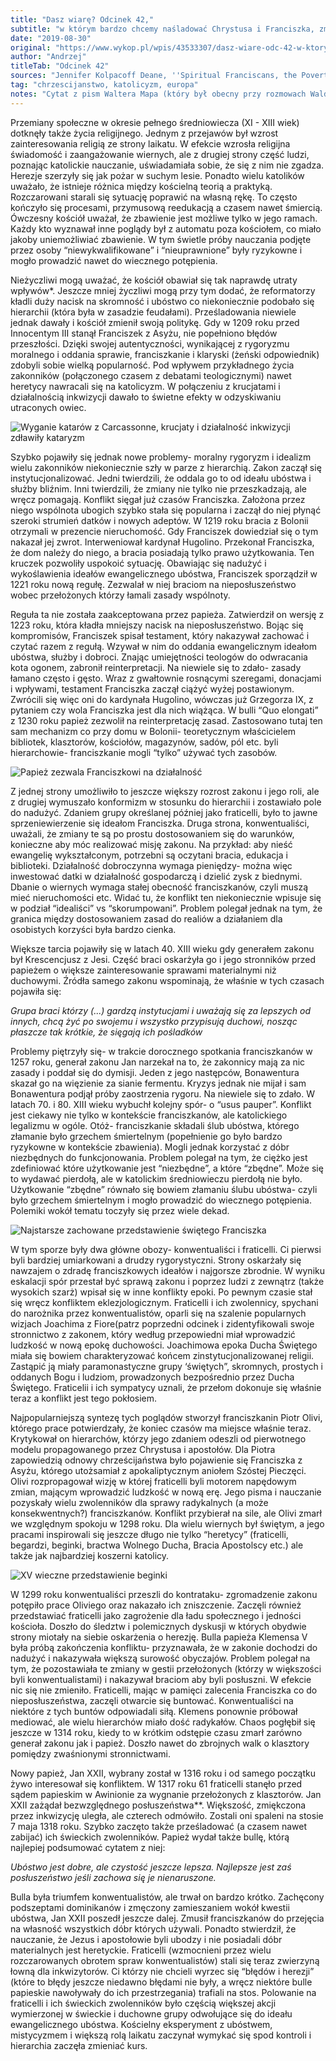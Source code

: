 ```yaml
---
title: "Dasz wiarę? Odcinek 42,"
subtitle: "w którym bardzo chcemy naśladować Chrystusa i Franciszka, zmienić kościół i zaprowadzić nową epokę w dziejach ludzkiej duchowości. Niestety, kończymy na stosie."
date: "2019-08-30"
original: "https://www.wykop.pl/wpis/43533307/dasz-wiare-odc-42-w-ktorym-bardzo-chcemy-nasladowa/"
author: "Andrzej"
titleTab: "Odcinek 42"
sources: "Jennifer Kolpacoff Deane, ''Spiritual Franciscans, the Poverty Controversy, and the Apocalypse'' w: ''A History of Medieval Heresy and Inquisition''"
tag: "chrzescijanstwo, katolicyzm, europa"
notes: "Cytat z pism Waltera Mapa (który był obecny przy rozmowach Waldesa z papiestwem) wyraża tę obawę wprost: ''They have no fixed habitations. They go about two by two, barefoot, clad in woolen garments, owning nothing, holding all things common like the apostles, naked, following a naked Christ. They are making their first moves now in the humblest manner because they cannot launch an attack. If we admit them, we shall be driven out.'' The implication is clear: the Church must drive them out first.   Symptomatyczny jest dialog jaki wywiązał się między jednym z braci a papieżem: When he began to speak, the pope mockingly observed that it was a surprise to see him there, defending the right to observe the Rule strictly, when everyone knew that he himself wore five tunics. The friar responded politely that he was not wearing five tunics. ''Are you calling me a liar?'' asked the pope. And when the friar responded that no, perhaps the Holy Father was just mistaken, the Pope sent him off to prison as well ''to see how many tunics he was wearing.''"
---
```


Przemiany społeczne w okresie pełnego średniowiecza (XI - XIII wiek) dotknęły także życia religijnego. Jednym z przejawów był wzrost zainteresowania religią ze strony laikatu. W efekcie wzrosła religijna świadomość i zaangażowanie wiernych, ale z drugiej strony część ludzi, poznając katolickie nauczanie, uświadamiała sobie, że się z nim nie zgadza. Herezje szerzyły się jak pożar w suchym lesie. Ponadto wielu katolików uważało, że istnieje różnica między kościelną teorią a praktyką. Rozczarowani starali się sytuację poprawić na własną rękę. To często kończyło się procesami, przymusową reedukacją a czasem nawet śmiercią. Ówczesny kościół uważał, że zbawienie jest możliwe tylko w jego ramach. Każdy kto wyznawał inne poglądy był z automatu poza kościołem, co miało jakoby uniemożliwiać zbawienie. W tym świetle próby nauczania podjęte przez osoby “niewykwalifikowane” i “nieuprawnione” były ryzykowne i mogło prowadzić nawet do wiecznego potępienia.

Nieżyczliwi mogą uważać, że kościół obawiał się tak naprawdę utraty wpływów*. Jeszcze mniej życzliwi mogą przy tym dodać, że reformatorzy kładli duży nacisk na skromność i ubóstwo co niekoniecznie podobało się hierarchii (która była w zasadzie feudałami). Prześladowania niewiele jednak dawały i kościół zmienił swoją politykę. Gdy w 1209 roku przed Innocentym III stanął Franciszek z Asyżu, nie popełniono błędów przeszłości. Dzięki swojej autentyczności, wynikającej z rygoryzmu moralnego i oddania sprawie, franciszkanie i klaryski (żeński odpowiednik) zdobyli sobie wielką popularność. Pod wpływem przykładnego życia zakonników (połączonego czasem z debatami teologicznymi) nawet heretycy nawracali się na katolicyzm. W połączeniu z krucjatami i działalnością inkwizycji dawało to świetne efekty w odzyskiwaniu utraconych owiec.

![Wyganie katarów z Carcassonne, krucjaty i działalność inkwizycji zdławiły kataryzm](../images/odc42/cathars_expelled.jpg "Wyganie katarów z Carcassonne, krucjaty i działalność inkwizycji zdławiły kataryzm.")

Szybko pojawiły się jednak nowe problemy- moralny rygoryzm i idealizm wielu zakonników niekoniecznie szły w parze z hierarchią. Zakon zaczął się instytucjonalizować. Jedni twierdzili, że oddala go to od ideału ubóstwa i służby bliźnim. Inni twierdzili, że zmiany nie tylko nie przeszkadzają, ale wręcz pomagają. Konflikt sięgał już czasów Franciszka. Założona przez niego wspólnota ubogich szybko stała się popularna i zaczął do niej płynąć szeroki strumień datków i nowych adeptów. W 1219 roku bracia z Bolonii otrzymali w prezencie nieruchomość. Gdy Franciszek dowiedział się o tym nakazał jej zwrot. Interweniował kardynał Hugolino. Przekonał Franciszka, że dom należy do niego, a bracia posiadają tylko prawo użytkowania. Ten kruczek pozwoliły uspokoić sytuację. Obawiając się nadużyć i wykoślawienia ideałów ewangelicznego ubóstwa, Franciszek sporządził w 1221 roku nową regułę. Zezwalał w niej braciom na nieposłuszeństwo wobec przełożonych którzy łamali zasady wspólnoty.

Reguła ta nie została zaakceptowana przez papieża. Zatwierdził on wersję z 1223 roku, która kładła mniejszy nacisk na nieposłuszeństwo. Bojąc się kompromisów, Franciszek spisał testament, który nakazywał zachować i czytać razem z regułą. Wzywał w nim do oddania ewangelicznym ideałom ubóstwa, służby i dobroci. Znając umiejętności teologów do odwracania kota ogonem, zabronił reinterpretacji. Na niewiele się to zdało- zasady łamano często i gęsto. Wraz z gwałtownie rosnącymi szeregami, donacjami i wpływami, testament Franciszka zaczął ciążyć wyżej postawionym. Zwrócili się więc oni do kardynała Hugolino, wówczas już Grzegorza IX, z pytaniem czy wola Franciszka jest dla nich wiążąca. W bulli “Quo elongati” z 1230 roku papież zezwolił na reinterpretację zasad. Zastosowano tutaj ten sam mechanizm co przy domu w Bolonii- teoretycznym właścicielem bibliotek, klasztorów, kościołów, magazynów, sadów, pól etc. byli hierarchowie- franciszkanie mogli “tylko” używać tych zasobów.

![Papież zezwala Franciszkowi na działalność](../images/odc42/francisco_pope.jpg "Papież zezwala Franciszkowi na działalność.")

Z jednej strony umożliwiło to jeszcze większy rozrost zakonu i jego roli, ale z drugiej wymuszało konformizm w stosunku do hierarchii i zostawiało pole do nadużyć. Zdaniem grupy określanej później jako fraticelli, było to jawne sprzeniewierzenie się ideałom Franciszka. Druga strona, konwentualiści, uważali, że zmiany te są po prostu dostosowaniem się do warunków, konieczne aby móc realizować misję zakonu. Na przykład: aby nieść ewangelię wykształconym, potrzebni są oczytani bracia, edukacja i biblioteki. Działalność dobroczynna wymaga pieniędzy- można więc inwestować datki w działalność gospodarczą i dzielić zysk z biednymi. Dbanie o wiernych wymaga stałej obecność franciszkanów, czyli muszą mieć nieruchomości etc. Widać tu, że konflikt ten niekoniecznie wpisuje się w podział “idealiści” vs “skorumpowani”. Problem polegał jednak na tym, że granica między dostosowaniem zasad do realiów a działaniem dla osobistych korzyści była bardzo cienka.

Większe tarcia pojawiły się w latach 40. XIII wieku gdy generałem zakonu był Krescencjusz z Jesi. Część braci oskarżyła go i jego stronników przed papieżem o większe zainteresowanie sprawami materialnymi niż duchowymi. Źródła samego zakonu wspominają, że właśnie w tych czasach pojawiła się:

*Grupa braci którzy (...) gardzą instytucjami i uważają się za lepszych od innych, chcą żyć po swojemu i wszystko przypisują duchowi, nosząc płaszcze tak krótkie, że sięgają ich pośladków* 

Problemy piętrzyły się- w trakcie dorocznego spotkania franciszkanów w 1257 roku, generał zakonu Jan narzekał na to, że zakonnicy mają za nic zasady i poddał się do dymisji. Jeden z jego następców, Bonawentura skazał go na więzienie za sianie fermentu. Kryzys jednak nie mijał i sam Bonawentura podjął próby zaostrzenia rygoru. Na niewiele się to zdało. W latach 70. i 80. XIII wieku wybuchł kolejny spór- o “usus pauper”. Konflikt jest ciekawy nie tylko w kontekście franciszkanów, ale katolickiego legalizmu w ogóle. Otóż- franciszkanie składali ślub ubóstwa, którego złamanie było grzechem śmiertelnym (popełnienie go było bardzo ryzykowne w kontekście zbawienia). Mogli jednak korzystać z dóbr niezbędnych do funkcjonowania. Problem polegał na tym, że ciężko jest zdefiniować które użytkowanie jest “niezbędne”, a które “zbędne”. Może się to wydawać pierdołą, ale w katolickim średniowieczu pierdołą nie było. Użytkowanie “zbędne” równało się bowiem złamaniu ślubu ubóstwa- czyli było grzechem śmiertelnym i mogło prowadzić do wiecznego potępienia. Polemiki wokół tematu toczyły się przez wiele dekad.

![Najstarsze zachowane przedstawienie świętego Franciszka](../images/odc42/francisco.jpg "Najstarsze zachowane przedstawienie świętego Franciszka.")

W tym sporze były dwa główne obozy- konwentualiści i fraticelli. Ci pierwsi byli bardziej umiarkowani a drudzy rygorystyczni. Strony oskarżały się nawzajem o zdradę franciszkowych ideałów i najgorsze zbrodnie. W wyniku eskalacji spór przestał być sprawą zakonu i poprzez ludzi z zewnątrz (także wysokich szarż) wpisał się w inne konflikty epoki. Po pewnym czasie stał się wręcz konfliktem eklezjologicznym. Fraticelli i ich zwolennicy, spychani do narożnika przez konwentualistów, oparli się na szalenie popularnych wizjach Joachima z Fiore(patrz poprzedni odcinek i zidentyfikowali swoje stronnictwo z zakonem, który według przepowiedni miał wprowadzić ludzkość w nową epokę duchowości. Joachimowa epoka Ducha Świętego miała się bowiem charakteryzować końcem zinstytucjonalizowanej religii. Zastąpić ją miały paramonastyczne grupy ‘świętych”, skromnych, prostych i oddanych Bogu i ludziom, prowadzonych bezpośrednio przez Ducha Świętego. Fraticelii i ich sympatycy uznali, że przełom dokonuje się właśnie teraz a konflikt jest tego pokłosiem.

Najpopularniejszą syntezę tych poglądów stworzył franciszkanin Piotr Olivi, którego prace potwierdzały, że koniec czasów ma miejsce właśnie teraz. Krytykował on hierarchów, którzy jego zdaniem odeszli od pierwotnego modelu propagowanego przez Chrystusa i apostołów. Dla Piotra zapowiedzią odnowy chrześcijaństwa było pojawienie się Franciszka z Asyżu, którego utożsamiał z apokaliptycznym aniołem Szóstej Pieczęci. Olivi rozpropagował wizję w której fraticelli byli motorem napędowym zmian, mającym wprowadzić ludzkość w nową erę. Jego pisma i nauczanie pozyskały wielu zwolenników dla sprawy radykalnych (a może konsekwentnych?) franciszkanów. Konflikt przybierał na sile, ale Olivi zmarł we względnym spokoju w 1298 roku. Dla wielu wiernych był świętym, a jego pracami inspirowali się jeszcze długo nie tylko “heretycy” (fraticelli, begardzi, beginki, bractwa Wolnego Ducha, Bracia Apostolscy etc.) ale także jak najbardziej koszerni katolicy.

![XV wieczne przedstawienie beginki](../images/odc42/beguine.png "XV wieczne przedstawienie beginki.")

W 1299 roku konwentualiści przeszli do kontrataku- zgromadzenie zakonu potępiło prace Oliviego oraz nakazało ich zniszczenie. Zaczęli również przedstawiać fraticelli jako zagrożenie dla ładu społecznego i jedności kościoła. Doszło do śledztw i polemicznych dyskusji w których obydwie strony miotały na siebie oskarżenia o herezję. Bulla papieża Klemensa V była próbą zakończenia konfliktu- przyznawała, że w zakonie dochodzi do nadużyć i nakazywała większą surowość obyczajów. Problem polegał na tym, że pozostawiała te zmiany w gestii przełożonych (którzy w większości byli konwentualistami) i nakazywał braciom aby byli posłuszni. W efekcie nic się nie zmieniło. Fraticelli, mając w pamięci zalecenia Franciszka co do nieposłuszeństwa, zaczęli otwarcie się buntować. Konwentualiści na niektóre z tych buntów odpowiadali siłą. Klemens ponownie próbował mediować, ale wielu hierarchów miało dość radykałów. Chaos pogłębił się jeszcze w 1314 roku, kiedy to w krótkim odstępie czasu zmarł zarówno generał zakonu jak i papież. Doszło nawet do zbrojnych walk o klasztory pomiędzy zwaśnionymi stronnictwami.

Nowy papież, Jan XXII, wybrany został w 1316 roku i od samego początku żywo interesował się konfliktem. W 1317 roku 61 fraticelli stanęło przed sądem papieskim w Awinionie za wygnanie przełożonych z klasztorów. Jan XXII zażądał bezwzględnego posłuszeństwa**. Większość, zmiękczona przez inkwizycję uległa, ale czterech odmówiło. Zostali oni spaleni na stosie 7 maja 1318 roku. Szybko zaczęto także prześladować (a czasem nawet zabijać) ich świeckich zwolenników. Papież wydał także bullę, którą najlepiej podsumować cytatem z niej:

*Ubóstwo jest dobre, ale czystość jeszcze lepsza. Najlepsze jest zaś posłuszeństwo jeśli zachowa się je nienaruszone.* 

Bulla była triumfem konwentualistów, ale trwał on bardzo krótko. Zachęcony podszeptami dominikanów i zmęczony zamieszaniem wokół kwestii ubóstwa, Jan XXII poszedł jeszcze dalej. Zmusił franciszkanów do przejęcia na własność wszystkich dóbr których używali. Ponadto stwierdził, że nauczanie, że Jezus i apostołowie byli ubodzy i nie posiadali dóbr materialnych jest heretyckie. Fraticelli (wzmocnieni przez wielu rozczarowanych obrotem spraw konwentualistów) stali się teraz zwierzyną łowną dla inkwizytorów. Ci którzy nie chcieli wyrzec się “błędów i herezji” (które to błędy jeszcze niedawno błędami nie były, a wręcz niektóre bulle papieskie nawoływały do ich przestrzegania) trafiali na stos. Polowanie na fraticelli i ich świeckich zwolenników było częścią większej akcji wymierzonej w świeckie i duchowne grupy odwołujące się do ideału ewangelicznego ubóstwa. Kościelny eksperyment z ubóstwem, mistycyzmem i większą rolą laikatu zaczynał wymykać się spod kontroli i hierarchia zaczęła zmieniać kurs.
